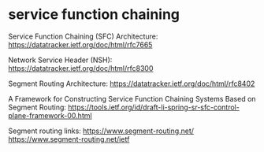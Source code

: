 # service function chaining

Service Function Chaining (SFC) Architecture:
https://datatracker.ietf.org/doc/html/rfc7665

Network Service Header (NSH):
https://datatracker.ietf.org/doc/html/rfc8300

Segment Routing Architecture:
https://datatracker.ietf.org/doc/html/rfc8402

A Framework for Constructing Service Function Chaining Systems Based on Segment
Routing:
https://tools.ietf.org/id/draft-li-spring-sr-sfc-control-plane-framework-00.html

Segment routing links:
https://www.segment-routing.net/
https://www.segment-routing.net/ietf
